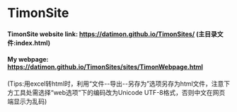 # TimonSite 

#### TimonSite website link: https://datimon.github.io/TimonSites/ (主目录文件:index.html)  

#### My webpage: https://datimon.github.io/TimonSites/sites/TimonWebpage.html  


(Tips:用excel转html时，利用“文件--导出--另存为”选项另存为html文件，注意下方工具处需选择“web选项”下的编码改为Unicode UTF-8格式，否则中文在网页端显示为乱码)


